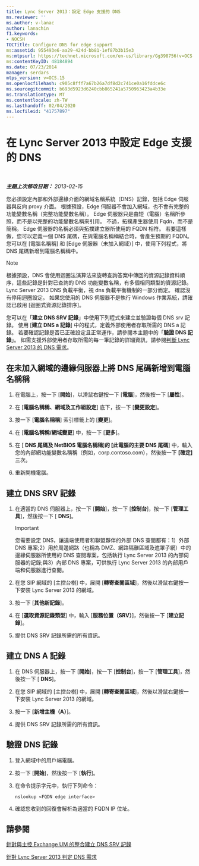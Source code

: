 ```yaml
---
title: Lync Server 2013：設定 Edge 支援的 DNS
ms.reviewer: ''
ms.author: v-lanac
author: lanachin
f1.keywords:
- NOCSH
TOCTitle: Configure DNS for edge support
ms:assetid: 955493e6-aa29-424d-bb81-1ef87b3b15e3
ms:mtpsurl: https://technet.microsoft.com/en-us/library/Gg398756(v=OCS.15)
ms:contentKeyID: 48184894
ms.date: 07/23/2014
manager: serdars
mtps_version: v=OCS.15
ms.openlocfilehash: c905c8fff7a67b26a7df8d2c741ce0a16fddce6c
ms.sourcegitcommit: b693d5923d6240cbb865241a5750963423a4b33e
ms.translationtype: MT
ms.contentlocale: zh-TW
ms.lasthandoff: 02/04/2020
ms.locfileid: "41757897"
---
```

<div data-xmlns="http://www.w3.org/1999/xhtml">

<div class="topic" data-xmlns="http://www.w3.org/1999/xhtml" data-msxsl="urn:schemas-microsoft-com:xslt" data-cs="http://msdn.microsoft.com/en-us/">

<div data-asp="http://msdn2.microsoft.com/asp">

# <a name="configure-dns-for-edge-support-in-lync-server-2013"></a>在 Lync Server 2013 中設定 Edge 支援的 DNS

</div>

<div id="mainSection">

<div id="mainBody">

<span> </span>

_**主題上次修改日期：** 2013-02-15_

您必須設定內部和外部邊緣介面的網域名稱系統（DNS）記錄，包括 Edge 伺服器與反向 proxy 介面。 根據預設，Edge 伺服器不會加入網域，也不會有完整的功能變數名稱（完整功能變數名稱）。 Edge 伺服器只是由短（電腦）名稱所參照，而不是以完整的功能變數名稱來引用。 不過，拓撲產生器使用 Fqdn，而不是簡稱。 Edge 伺服器的名稱必須與拓撲建立器所使用的 FQDN 相符。 若要這樣做，您可以定義一個 DNS 尾碼，在與電腦名稱稱結合時，會產生預期的 FQDN。 您可以在 [電腦名稱稱] 和 [Edge 伺服器（未加入網域）] 中，使用下列程式，將 DNS 尾碼新增到電腦名稱稱中。

<div>


> [!NOTE]  
> 根據預設，DNS 會使用迴圈法演算法來旋轉查詢答案中傳回的資源記錄資料順序，這些記錄是針對已查詢的 DNS 功能變數名稱，有多個相同類型的資源記錄。 Lync Server 2013 DNS 負載平衡，視 dns 負載平衡機制的一部分而定。 確認沒有停用迴圈設定。 如果您使用的 DNS 伺服器不是執行 Windows 作業系統，請確認已啟用 [迴圈式資源記錄排序]。



</div>

您可以在「**建立 DNS SRV 記錄**」中使用下列程式來建立並驗證每個 DNS srv 記錄。 使用 [**建立 DNS a 記錄**] 中的程式，定義外部使用者存取所需的 DNS a 記錄。 若要確認記錄是否已正確設定且正常運作，請參閱本主題中的「**驗證 DNS 記錄**」。 如需支援外部使用者存取所需的每一筆記錄的詳細資訊，請參閱[判斷 Lync Server 2013 的 DNS 需求](lync-server-2013-determine-dns-requirements.md)。

<div>

## <a name="to-add-the-dns-suffix-to-the-computer-name-on-an-edge-server-that-is-not-joined-to-a-domain"></a>在未加入網域的邊緣伺服器上將 DNS 尾碼新增到電腦名稱稱

1.  在電腦上，按一下 [**開始**]，以滑鼠右鍵按一下 [**電腦**]，然後按一下 [**屬性**]。

2.  在 [**電腦名稱稱、網域及工作組設定**] 底下，按一下 [**變更設定**]。

3.  按一下 [**電腦名稱稱**] 索引標籤上的 [**變更**]。

4.  在 [**電腦名稱稱/網域變更**] 中，按一下 [**更多**]。

5.  在 [ **DNS 尾碼及 NetBIOS 電腦名稱稱**]**的 [此電腦的主要 DNS 尾碼**] 中，輸入您的內部網功能變數名稱稱（例如，corp.contoso.com），然後按一下 **[確定]** 三次。

6.  重新開機電腦。

</div>

<div>

## <a name="to-create-a-dns-srv-record"></a>建立 DNS SRV 記錄

1.  在適當的 DNS 伺服器上，按一下 [**開始**]，按一下 [**控制台**]，按一下 [**管理工具**]，然後按一下 [ **DNS**]。
    
    <div>
    

    > [!IMPORTANT]  
    > 您需要設定 DNS，讓遠端使用者和聯盟夥伴的外部 DNS 查閱都有：1）外部 DNS 專案;2）用於周邊網路（也稱為 DMZ、網路隔離區域及遮罩子網）中的邊緣伺服器所使用的 DNS 查閱專案，包括執行 Lync Server 2013 的內部伺服器的記錄;與3）內部 DNS 專案，可供執行 Lync Server 2013 的內部用戶端和伺服器進行查閱。

    
    </div>

2.  在您 SIP 網域的 [主控台樹] 中，展開 [**轉寄查閱區域**]，然後以滑鼠右鍵按一下安裝 Lync Server 2013 的網域。

3.  按一下 [**其他新記錄**]。

4.  在 [**選取資源記錄類型**] 中，輸入 [**服務位置（SRV）**]，然後按一下 [**建立記錄**]。

5.  提供 DNS SRV 記錄所需的所有資訊。

</div>

<div>

## <a name="to-create-a-dns-a-record"></a>建立 DNS A 記錄

1.  在 DNS 伺服器上，按一下 [**開始**]，按一下 [**控制台**]，按一下 [**管理工具**]，然後按一下 [ **DNS**]。

2.  在您 SIP 網域的 [主控台樹] 中，展開 [**轉寄查閱區域**]，然後以滑鼠右鍵按一下安裝 Lync Server 2013 的網域。

3.  按一下 **[新增主機（A）**]。

4.  提供 DNS SRV 記錄所需的所有資訊。

</div>

<div>

## <a name="to-verify-a-dns-record"></a>驗證 DNS 記錄

1.  登入網域中的用戶端電腦。

2.  按一下 [**開始**]，然後按一下 [**執行**]。

3.  在命令提示字元中，執行下列命令：
    
        nslookup <FQDN edge interface>

4.  確認您收到的回復會解析為適當的 FQDN IP 位址。

</div>

<div>

## <a name="see-also"></a>請參閱


[針對與主控 Exchange UM 的整合建立 DNS SRV 記錄](lync-server-2013-create-a-dns-srv-record-for-integration-with-hosted-exchange-um.md)  


[針對 Lync Server 2013 判定 DNS 需求](lync-server-2013-determine-dns-requirements.md)  
  

</div>

</div>

<span> </span>

</div>

</div>

</div>

